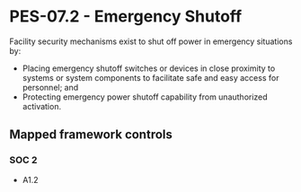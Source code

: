 # PES-07.2 - Emergency Shutoff
Facility security mechanisms exist to shut off power in emergency situations by:
 - Placing emergency shutoff switches or devices in close proximity to systems or system components to facilitate safe and easy access for personnel; and
 - Protecting emergency power shutoff capability from unauthorized activation.
## Mapped framework controls
### SOC 2
- A1.2